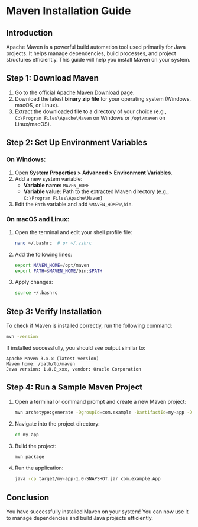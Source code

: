 # Maven Installation Guide

## Introduction
Apache Maven is a powerful build automation tool used primarily for Java projects. It helps manage dependencies, build processes, and project structures efficiently. This guide will help you install Maven on your system.

## Step 1: Download Maven
1. Go to the official [Apache Maven Download](https://maven.apache.org/download.cgi) page.
2. Download the latest **binary zip file** for your operating system (Windows, macOS, or Linux).
3. Extract the downloaded file to a directory of your choice (e.g., `C:\Program Files\Apache\Maven` on Windows or `/opt/maven` on Linux/macOS).

## Step 2: Set Up Environment Variables
### On Windows:
1. Open **System Properties > Advanced > Environment Variables**.
2. Add a new system variable:
   - **Variable name:** `MAVEN_HOME`
   - **Variable value:** Path to the extracted Maven directory (e.g., `C:\Program Files\Apache\Maven`)
3. Edit the `Path` variable and add `%MAVEN_HOME%\bin`.

### On macOS and Linux:
1. Open the terminal and edit your shell profile file:
   ```sh
   nano ~/.bashrc  # or ~/.zshrc
   ```
2. Add the following lines:
   ```sh
   export MAVEN_HOME=/opt/maven
   export PATH=$MAVEN_HOME/bin:$PATH
   ```
3. Apply changes:
   ```sh
   source ~/.bashrc
   ```

## Step 3: Verify Installation
To check if Maven is installed correctly, run the following command:
```sh
mvn -version
```
If installed successfully, you should see output similar to:
```
Apache Maven 3.x.x (latest version)
Maven home: /path/to/maven
Java version: 1.8.0_xxx, vendor: Oracle Corporation
```

## Step 4: Run a Sample Maven Project
1. Open a terminal or command prompt and create a new Maven project:
   ```sh
   mvn archetype:generate -DgroupId=com.example -DartifactId=my-app -DarchetypeArtifactId=maven-archetype-quickstart -DinteractiveMode=false
   ```
2. Navigate into the project directory:
   ```sh
   cd my-app
   ```
3. Build the project:
   ```sh
   mvn package
   ```
4. Run the application:
   ```sh
   java -cp target/my-app-1.0-SNAPSHOT.jar com.example.App
   ```

## Conclusion
You have successfully installed Maven on your system! You can now use it to manage dependencies and build Java projects efficiently.